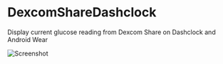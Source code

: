 # DexcomShareDashclock
Display current glucose reading from Dexcom Share on Dashclock and Android Wear

![Screenshot](https://raw.githubusercontent.com/c99koder/DexcomShareDashclock/master/screenshot.png)
